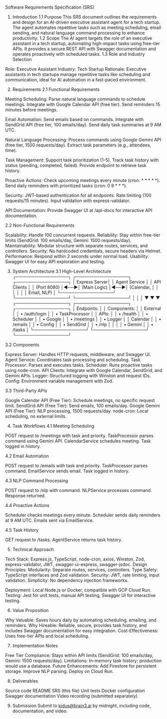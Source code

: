 Software Requirements Specification (SRS)
1. Introduction
1.1 Purpose
This SRS document outlines the requirements and design for an AI-driven executive assistant agent for a tech startup. The agent automates repetitive tasks such as meeting scheduling, email sending, and natural language command processing to enhance productivity.
1.2 Scope
The AI agent targets the role of an executive assistant in a tech startup, automating high-impact tasks using free-tier APIs. It provides a secure REST API with Swagger documentation and operates proactively with scheduled tasks.
1.3 Role and Industry Selection

Role: Executive Assistant
Industry: Tech Startup
Rationale: Executive assistants in tech startups manage repetitive tasks like scheduling and communication, ideal for AI automation in a fast-paced environment.

2. Requirements
2.1 Functional Requirements

Meeting Scheduling:
Parse natural language commands to schedule meetings.
Integrate with Google Calendar API (free tier).
Send reminders 15 minutes before meetings.


Email Automation:
Send emails based on commands.
Integrate with SendGrid API (free tier, 100 emails/day).
Send daily task summaries at 9 AM UTC.


Natural Language Processing:
Process commands using Google Gemini API (free tier, 1500 requests/day).
Extract task parameters (e.g., attendees, time).


Task Management:
Support task prioritization (1-5).
Track task history with status (pending, completed, failed).
Provide endpoint to retrieve task history.


Proactive Actions:
Check upcoming meetings every minute (cron: * * * * *).
Send daily reminders with prioritized tasks (cron: 0 9 * * *).


Security:
JWT-based authentication for all endpoints.
Rate limiting (100 requests/15 minutes).
Input validation with express-validator.


API Documentation:
Provide Swagger UI at /api-docs for interactive API documentation.



2.2 Non-Functional Requirements

Scalability: Handle 100 concurrent requests.
Reliability: Stay within free-tier limits (SendGrid: 100 emails/day, Gemini: 1500 requests/day).
Maintainability: Modular structure with separate routes, services, and controllers.
Security: No hardcoded credentials, secure headers via Helmet.
Performance: Respond within 2 seconds under normal load.
Usability: Swagger UI for easy API exploration and testing.

3. System Architecture
3.1 High-Level Architecture
┌─────────────────┐    ┌─────────────────┐    ┌─────────────────┐
│   Express Server│    │   Agent Service │    │   API Clients   │
│   (Port 8080)   │◄──►│   (Main Logic)  │◄──►│  (Calendar,     │
│                 │    │                 │    │   Email, NLP)   │
└─────────────────┘    └─────────────────┘    └─────────────────┘
         │                       │                       │
         ▼                       ▼                       ▼
┌─────────────────┐    ┌─────────────────┐    ┌─────────────────┐
│   Endpoints:    │    │   Components:   │    │   External      │
│ • /auth/login   │    │ • TaskProcessor │    │   APIs:         │
│ • /health       │    │ • Scheduler     │    │ • Google        │
│ • /meetings     │    │ • Logger        │    │   Calendar      │
│ • /emails       │    │ • Config        │    │ • SendGrid      │
│ • /nlp          │    │                 │    │ • Gemini        │
│ • /tasks        │    └─────────────────┘    └─────────────────┘
└─────────────────┘

3.2 Components

Express Server: Handles HTTP requests, middleware, and Swagger UI.
Agent Service: Coordinates task processing and scheduling.
Task Processor: Parses and executes tasks.
Scheduler: Runs proactive tasks using node-cron.
API Clients: Integrate with Google Calendar, SendGrid, and Gemini APIs.
Logger: Structured logging with Winston and request IDs.
Config: Environment variable management with Zod.

3.3 Third-Party APIs

Google Calendar API (Free Tier): Schedule meetings, no specific request limit.
SendGrid API (Free Tier): Send emails, 100 emails/day.
Google Gemini API (Free Tier): NLP processing, 1500 requests/day.
node-cron: Local scheduling, no external limits.

4. Task Workflows
4.1 Meeting Scheduling

POST request to /meetings with task and priority.
TaskProcessor parses command using Gemini API.
CalendarService schedules meeting.
Task logged in history.

4.2 Email Automation

POST request to /emails with task and priority.
TaskProcessor parses command.
EmailService sends email.
Task logged in history.

4.3 NLP Command Processing

POST request to /nlp with command.
NLPService processes command.
Response returned.

4.4 Proactive Actions

Scheduler checks meetings every minute.
Scheduler sends daily reminders at 9 AM UTC.
Emails sent via EmailService.

4.5 Task History

GET request to /tasks.
AgentService returns task history.

5. Technical Approach

Tech Stack: Express.js, TypeScript, node-cron, axios, Winston, Zod, express-validator, JWT, swagger-ui-express, swagger-jsdoc.
Design Principles:
Modularity: Separate routes, services, controllers.
Type Safety: TypeScript interfaces and Zod validation.
Security: JWT, rate limiting, input validation.
Simplicity: No dependency injection frameworks.


Deployment: Local Node.js or Docker, compatible with GCP Cloud Run.
Testing: Jest for unit tests, manual API testing, Swagger UI for interactive testing.

6. Value Proposition

Why Valuable: Saves hours daily by automating scheduling, emailing, and reminders.
Why Hireable: Reliable, secure, provides task history, and includes Swagger documentation for easy integration.
Cost-Effectiveness: Uses free-tier APIs and local scheduling.

7. Implementation Notes

Free Tier Compliance: Stays within API limits (SendGrid: 100 emails/day, Gemini: 1500 requests/day).
Limitations: In-memory task history; production would use a database.
Future Enhancements:
Add Firestore for persistent storage.
Improve NLP parsing.
Deploy on Cloud Run.



8. Deliverables

Source code
README
SRS (this file)
Unit tests
Docker configuration
Swagger documentation
Video recording (submitted separately)

9. Submission
Submit to kidus@brain3.ai by midnight, including code, documentation, and video.